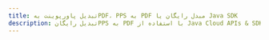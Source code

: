 ---title: تبدیل پاورپوینت بهPDF، PPS به PDF مبدل رایگان یا Java SDKdescription: تبدیل رایگانPPS به PDF با استفاده از Java Cloud APIs & SDK. همچنین اسناد Microsoft PowerPoint را در Cloud ایجاد، ویرایش و رندر کنید.---